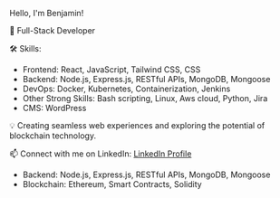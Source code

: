  Hello, I'm Benjamin!

💼 Full-Stack Developer 


🛠️ Skills:
- Frontend: React, JavaScript, Tailwind CSS, CSS
- Backend: Node.js, Express.js, RESTful APIs, MongoDB, Mongoose
- DevOps: Docker, Kubernetes, Containerization, Jenkins
- Other Strong Skills: Bash scripting, Linux, Aws cloud, Python, Jira
- CMS: WordPress

💡 Creating seamless web experiences and exploring the potential of blockchain technology.

📫 Connect with me on LinkedIn: [LinkedIn Profile](https://www.linkedin.com/in/benjamin-adebanjo-ikuesan-91a573102)
- Backend: Node.js, Express.js, RESTful APIs, MongoDB, Mongoose
- Blockchain: Ethereum, Smart Contracts, Solidity
